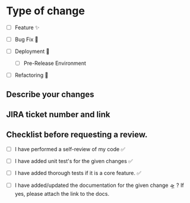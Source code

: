 # Type of change

- [ ] Feature :sparkles:		
- [ ] Bug Fix :bug: 
- [ ] Deployment :rocket:	
  - [ ] Pre-Release Environment
- [ ] Refactoring  :art:	 


## Describe your changes




## JIRA ticket number and link





## Checklist before requesting a review.

- [ ] I have performed a self-review of my code :white_check_mark: 
- [ ] I have added  unit test's for the given changes :white_check_mark: 
- [ ] I have added thorough tests if it is a core feature. :white_check_mark: 
- [ ] I have added/updated the documentation  for the given change  :flying_saucer:	 ? If yes, please attach the link to the docs. 

